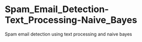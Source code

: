# Spam_Email_Detection-Text_Processing-Naive_Bayes
Spam email detection using text processing and naive bayes
